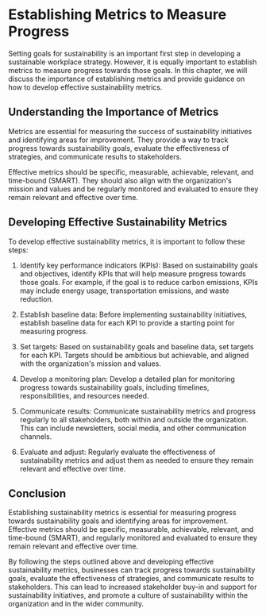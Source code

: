 Establishing Metrics to Measure Progress
=====================================================================================

Setting goals for sustainability is an important first step in developing a sustainable workplace strategy. However, it is equally important to establish metrics to measure progress towards those goals. In this chapter, we will discuss the importance of establishing metrics and provide guidance on how to develop effective sustainability metrics.

Understanding the Importance of Metrics
---------------------------------------

Metrics are essential for measuring the success of sustainability initiatives and identifying areas for improvement. They provide a way to track progress towards sustainability goals, evaluate the effectiveness of strategies, and communicate results to stakeholders.

Effective metrics should be specific, measurable, achievable, relevant, and time-bound (SMART). They should also align with the organization's mission and values and be regularly monitored and evaluated to ensure they remain relevant and effective over time.

Developing Effective Sustainability Metrics
-------------------------------------------

To develop effective sustainability metrics, it is important to follow these steps:

1. Identify key performance indicators (KPIs): Based on sustainability goals and objectives, identify KPIs that will help measure progress towards those goals. For example, if the goal is to reduce carbon emissions, KPIs may include energy usage, transportation emissions, and waste reduction.

2. Establish baseline data: Before implementing sustainability initiatives, establish baseline data for each KPI to provide a starting point for measuring progress.

3. Set targets: Based on sustainability goals and baseline data, set targets for each KPI. Targets should be ambitious but achievable, and aligned with the organization's mission and values.

4. Develop a monitoring plan: Develop a detailed plan for monitoring progress towards sustainability goals, including timelines, responsibilities, and resources needed.

5. Communicate results: Communicate sustainability metrics and progress regularly to all stakeholders, both within and outside the organization. This can include newsletters, social media, and other communication channels.

6. Evaluate and adjust: Regularly evaluate the effectiveness of sustainability metrics and adjust them as needed to ensure they remain relevant and effective over time.

Conclusion
----------

Establishing sustainability metrics is essential for measuring progress towards sustainability goals and identifying areas for improvement. Effective metrics should be specific, measurable, achievable, relevant, and time-bound (SMART), and regularly monitored and evaluated to ensure they remain relevant and effective over time.

By following the steps outlined above and developing effective sustainability metrics, businesses can track progress towards sustainability goals, evaluate the effectiveness of strategies, and communicate results to stakeholders. This can lead to increased stakeholder buy-in and support for sustainability initiatives, and promote a culture of sustainability within the organization and in the wider community.
